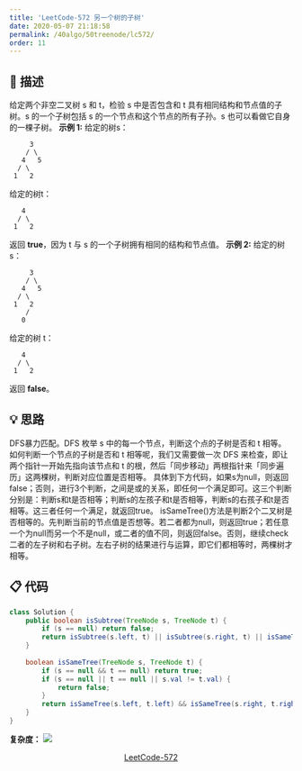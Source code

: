 ```yaml
---
title: 'LeetCode-572 另一个树的子树'
date: 2020-05-07 21:18:58
permalink: /40algo/50treenode/lc572/
order: 11
---
```

## 💬 描述
给定两个非空二叉树 s 和 t，检验 s 中是否包含和 t 具有相同结构和节点值的子树。s 的一个子树包括 s 的一个节点和这个节点的所有子孙。s 也可以看做它自身的一棵子树。
**示例 1:**
给定的树s：
```
     3
    / \
   4   5
  / \
 1   2
```
给定的树t：
```
   4  
  / \
 1   2
```
返回 **true**，因为 t 与 s 的一个子树拥有相同的结构和节点值。
**示例 2:**
给定的树 s：
```
     3
    / \
   4   5
  / \
 1   2
    /
   0
```
给定的树 t：
```
   4
  / \
 1   2
```
返回 **false**。
<br/>

## 💡 思路
DFS暴力匹配。DFS 枚举 s 中的每一个节点，判断这个点的子树是否和 t 相等。如何判断一个节点的子树是否和 t 相等呢，我们又需要做一次 DFS 来检查，即让两个指针一开始先指向该节点和 t 的根，然后「同步移动」两根指针来「同步遍历」这两棵树，判断对应位置是否相等。
具体到下方代码，如果s为null，则返回false；否则，进行3个判断，之间是或的关系，即任何一个满足即可。这三个判断分别是：判断s和t是否相等；判断s的左孩子和t是否相等，判断s的右孩子和t是否相等。这三者任何一个满足，就返回true。
isSameTree()方法是判断2个二叉树是否相等的。先判断当前的节点值是否想等。若二者都为null，则返回true；若任意一个为null而另一个不是null，或二者的值不同，则返回false。否则，继续check二者的左子树和右子树。左右子树的结果进行与运算，即它们都相等时，两棵树才相等。
<br/>

## 📋 代码

```java
class Solution {
    public boolean isSubtree(TreeNode s, TreeNode t) {
        if (s == null) return false;
        return isSubtree(s.left, t) || isSubtree(s.right, t) || isSameTree(s, t);
    }
    
    boolean isSameTree(TreeNode s, TreeNode t) {
        if (s == null && t == null) return true;
        if (s == null || t == null || s.val != t.val) {
            return false;
        }
        return isSameTree(s.left, t.left) && isSameTree(s.right, t.right);
    }
}
```

**复杂度：**
![](https://iyes.life/post-images/1588858450009.png)
<br/>

<center><a href="https://leetcode-cn.com/problems/subtree-of-another-tree/" class="LinkCard" target="_blank">LeetCode-572</a></center>
<br/>